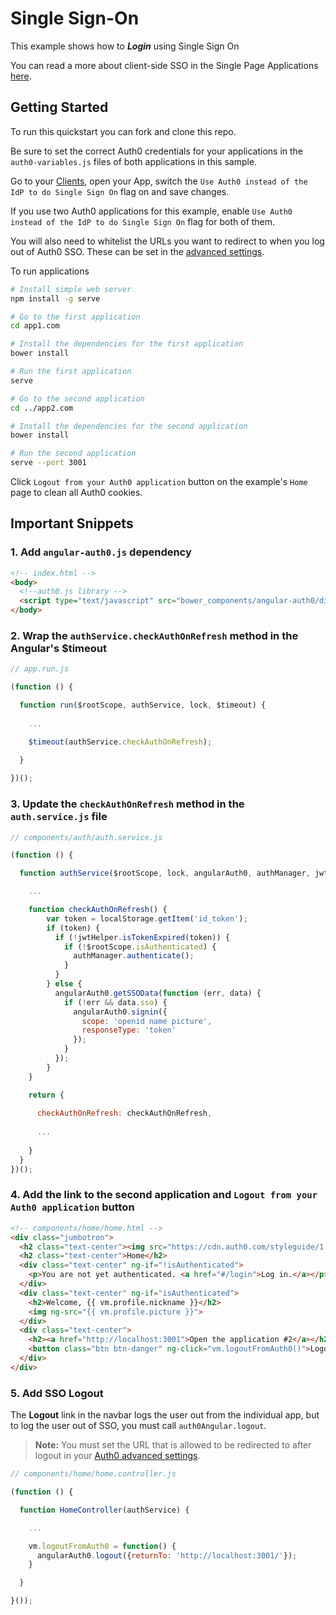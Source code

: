 # Single Sign-On

This example shows how to ***Login*** using Single Sign On

You can read a more about client-side SSO in the Single Page Applications [here](https://auth0.com/docs/sso/single-page-apps-sso). 

## Getting Started

To run this quickstart you can fork and clone this repo.

Be sure to set the correct Auth0 credentials for your applications in the `auth0-variables.js` files of both applications in this sample.

Go to your [Clients](https://manage.auth0.com/#/clients), open your App, switch the `Use Auth0 instead of the IdP to do Single Sign On` flag on and save changes.

If you use two Auth0 applications for this example, enable `Use Auth0 instead of the IdP to do Single Sign On` flag for both of them.

You will also need to whitelist the URLs you want to redirect to when you log out of Auth0 SSO. These can be set in the [advanced settings](https://manage.auth0.com/#/account/advanced).  

To run applications

```bash
# Install simple web server
npm install -g serve

# Go to the first application
cd app1.com

# Install the dependencies for the first application
bower install

# Run the first application
serve

# Go to the second application
cd ../app2.com

# Install the dependencies for the second application
bower install

# Run the second application
serve --port 3001
```

Click `Logout from your Auth0 application` button on the example's `Home` page to clean all Auth0 cookies.

## Important Snippets

### 1. Add `angular-auth0.js` dependency

```html
<!-- index.html -->
<body>
  <!--auth0.js library -->
  <script type="text/javascript" src="bower_components/angular-auth0/dist/angular-auth0.js"></script>
</body>
```

### 2. Wrap the `authService.checkAuthOnRefresh` method in the Angular's $timeout

```js
// app.run.js

(function () {

  function run($rootScope, authService, lock, $timeout) {
  
    ...

    $timeout(authService.checkAuthOnRefresh);
    
  }

})();
```

### 3. Update the `checkAuthOnRefresh` method in the `auth.service.js` file

```js
// components/auth/auth.service.js

(function () {

  function authService($rootScope, lock, angularAuth0, authManager, jwtHelper, $q) {

    ...

    function checkAuthOnRefresh() {
        var token = localStorage.getItem('id_token');
        if (token) {
          if (!jwtHelper.isTokenExpired(token)) {
            if (!$rootScope.isAuthenticated) {
              authManager.authenticate();
            }
          }
        } else {
          angularAuth0.getSSOData(function (err, data) {
            if (!err && data.sso) {
              angularAuth0.signin({
                scope: 'openid name picture',
                responseType: 'token'
              });
            }
          });
        }
    }

    return {
      
      checkAuthOnRefresh: checkAuthOnRefresh,
      
      ...
      
    }
  }
})();
```

### 4. Add the link to the second application and `Logout from your Auth0 application` button

```html
<!-- components/home/home.html -->
<div class="jumbotron">
  <h2 class="text-center"><img src="https://cdn.auth0.com/styleguide/1.0.0/img/badge.svg"></h2>
  <h2 class="text-center">Home</h2>
  <div class="text-center" ng-if="!isAuthenticated">
    <p>You are not yet authenticated. <a href="#/login">Log in.</a></p>
  </div>
  <div class="text-center" ng-if="isAuthenticated">
    <h2>Welcome, {{ vm.profile.nickname }}</h2>
    <img ng-src="{{ vm.profile.picture }}">
  </div>
  <div class="text-center">
    <h2><a href="http://localhost:3001">Open the application #2</a></h2>
    <button class="btn btn-danger" ng-click="vm.logoutFromAuth0()">Logout from your Auth0 applications</button>
  </div>
</div>
```

### 5. Add SSO Logout

The **Logout** link in the navbar logs the user out from the individual app, but to log the user out of SSO, you must call `auth0Angular.logout`.

> **Note:** You must set the URL that is allowed to be redirected to after logout in your [Auth0 advanced settings](https://manage.auth0.com/#/account/advanced). 

```js
// components/home/home.controller.js

(function () {

  function HomeController(authService) {

    ...

    vm.logoutFromAuth0 = function() {
      angularAuth0.logout({returnTo: 'http://localhost:3001/'});
    }

  }

}());
```
